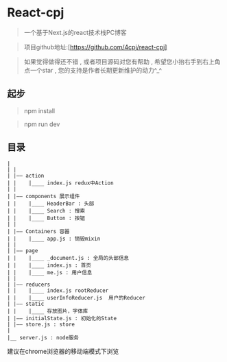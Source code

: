 # React-cpj

> 一个基于Next.js的react技术栈PC博客

> 项目github地址:[https://github.com/4cpj/react-cpj]

> 如果觉得做得还不错 , 或者项目源码对您有帮助 , 希望您小抬右手到右上角点一个star , 您的支持是作者长期更新维护的动力^_^


## 起步
> npm install

> npm run dev


## 目录
```
|
| |
| |—— action
| |    |____ index.js redux中Action
| |
| |—— components 展示组件
| |    |____ HeaderBar : 头部
| |    |____ Search : 搜索
| |    |____ Button : 按钮
| |
| |—— Containers 容器
| |    |____ app.js : 销毁mixin
| |
| |—— page
| |    |____ _document.js : 全局的头部信息
| |    |____ index.js : 首页
| |    |____ me.js : 用户信息
| |
| |—— reducers
| |    |____ index.js rootReducer
| |    |____ userInfoReducer.js  用户的Reducer
| |—— static
| |    |____ 存放图片，字体库
| |—— initialState.js : 初始化的State
| |—— store.js : store
|
|__ server.js : node服务

```

建议在chrome浏览器的移动端模式下浏览
